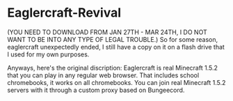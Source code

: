 # Eaglercraft-Revival
(YOU NEED TO DOWNLOAD FROM JAN 27TH - MAR 24TH, I DO NOT WANT TO BE INTO ANY TYPE OF LEGAL TROUBLE.) So for some reason, eaglercraft unexpectedly ended, I still have a copy on it on a flash drive that I used for my own purposes.

Anyways, here's the original discription: Eaglercraft is real Minecraft 1.5.2 that you can play in any regular web browser. That includes school chromebooks, it works on all chromebooks. You can join real Minecraft 1.5.2 servers with it through a custom proxy based on Bungeecord.
